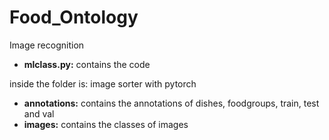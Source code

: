 # Food_Ontology
Image recognition
- **mlclass.py:** contains the code

inside the folder is:
image sorter with pytorch
- **annotations:** contains the annotations of dishes, foodgroups, train, test and val
- **images:** contains the classes of images
